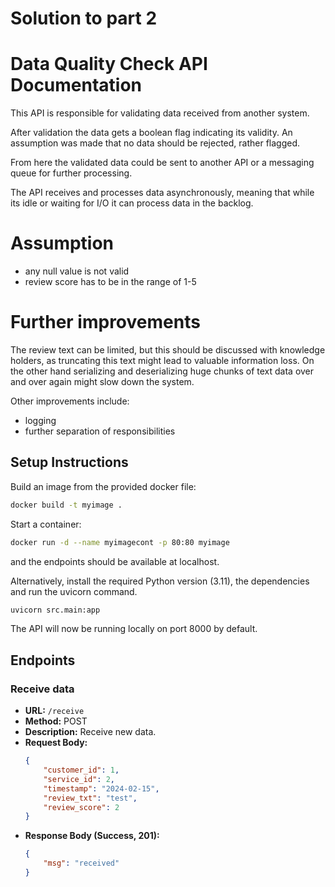 # Solution to part 2
# Data Quality Check API Documentation

This API is responsible for validating data received from another system.

After validation the data gets a boolean flag indicating its validity. An assumption was made that no data should be rejected, rather flagged.

From here the validated data could be sent to another API or a messaging queue for further processing.

The API receives and processes data asynchronously, meaning that while its idle or waiting for I/O it can process data in the backlog.

# Assumption

 - any null value is not valid
 - review score has to be in the range of 1-5

# Further improvements

The review text can be limited, but this should be discussed with knowledge holders, as truncating this text might lead to valuable information loss.
On the other hand serializing and deserializing huge chunks of text data over and over again might slow down the system.

Other improvements include:
 - logging
 - further separation of responsibilities
## Setup Instructions

Build an image from the provided docker file:
   ```bash
   docker build -t myimage .
   ```
Start a container:
   ```bash
   docker run -d --name myimagecont -p 80:80 myimage
   ```
and the endpoints should be available at localhost.

Alternatively, install the required Python version (3.11), the dependencies and run the uvicorn command.
   ```bash
   uvicorn src.main:app
   ```

The API will now be running locally on port 8000 by default.
## Endpoints

### Receive data

- **URL:** `/receive`
- **Method:** POST
- **Description:** Receive new data.
- **Request Body:**
  ```json
  {
      "customer_id": 1,
      "service_id": 2,
      "timestamp": "2024-02-15",
      "review_txt": "test",
      "review_score": 2
  }
  ```
- **Response Body (Success, 201):**
  ```json
  {
      "msg": "received"
  }
  ```
